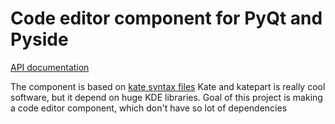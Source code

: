 # Code editor component for PyQt and Pyside

[API documentation](https://qutepart.readthedocs.org/en/latest/)

The component is based on [kate syntax files](http://kate-editor.org/2005/03/24/writing-a-syntax-highlighting-file/)
Kate and katepart is really cool software, but it depend on huge KDE libraries. Goal of this project is making a code editor component, which don't have so lot of dependencies

